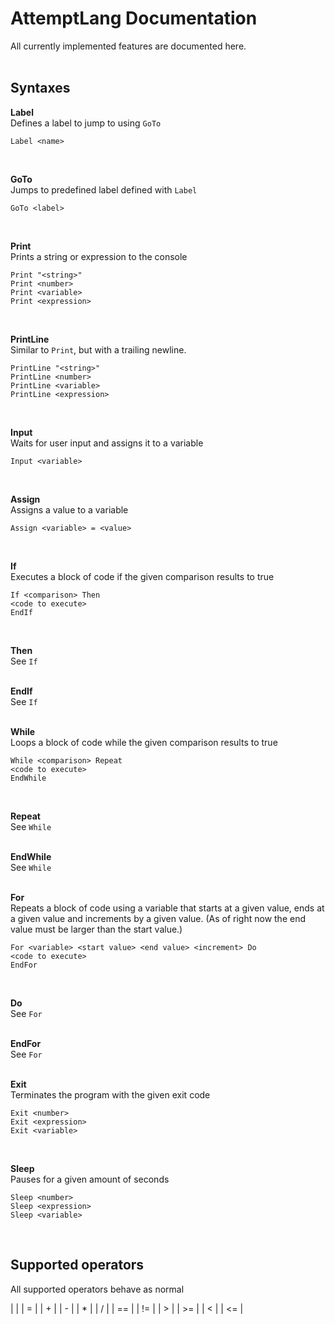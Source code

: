 # AttemptLang Documentation
All currently implemented features are documented here.
<br/>
<br/>
## Syntaxes
**Label** <br/>
Defines a label to jump to using `GoTo`
```
Label <name>
```
<br/>

**GoTo** <br/>
Jumps to predefined label defined with `Label`
```
GoTo <label>
```
<br/>

**Print** <br/>
Prints a string or expression to the console
```
Print "<string>"
Print <number>
Print <variable>
Print <expression>
```
<br/>

**PrintLine** <br/>
Similar  to `Print`, but with a trailing newline.
```
PrintLine "<string>"
PrintLine <number>
PrintLine <variable>
PrintLine <expression>
```
<br/>

**Input** <br/>
Waits for user input and assigns it to a variable
```
Input <variable>
```
<br/>

**Assign** <br/>
Assigns a value to a variable
```
Assign <variable> = <value>
```
<br/>

**If** <br/>
Executes a block of code if the given comparison results to true
```
If <comparison> Then
<code to execute>
EndIf
```
<br/>

**Then** <br/>
See `If`
<br/> <br/>

**EndIf** <br/>
See `If`
<br/> <br/>

**While** <br/>
Loops a block of code while the given comparison results to true
```
While <comparison> Repeat
<code to execute>
EndWhile
```
<br/>

**Repeat** <br/>
See `While`
<br/> <br/>

**EndWhile** <br/>
See `While`
<br/> <br/>

**For** <br/>
Repeats a block of code using a variable that starts at a given value, ends at a given value and increments by a given value. (As of right now the end value must be larger than the start value.)
```
For <variable> <start value> <end value> <increment> Do
<code to execute>
EndFor
```
<br/>

**Do** <br/>
See `For`
<br/> <br/>

**EndFor** <br/>
See `For`
<br/> <br/>

**Exit** <br/>
Terminates the program with the given exit code
```
Exit <number>
Exit <expression>
Exit <variable>
```
<br/>

**Sleep** <br/>
Pauses for a given amount of seconds
```
Sleep <number>
Sleep <expression>
Sleep <variable>
```
<br/>


## Supported operators
All supported operators behave as normal <br/>

| <!-- -->    |
| =  |
| +  |
| -  |
| *  |
| /  |
| == |
| != |
| >  |
| >= |
| <  |
| <= |